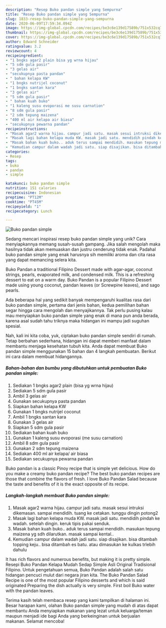 ```yaml
---
description: "Resep Buko pandan simple yang Sempurna"
title: "Resep Buko pandan simple yang Sempurna"
slug: 1833-resep-buko-pandan-simple-yang-sempurna
date: 2020-06-09T17:59:34.094Z
image: https://img-global.cpcdn.com/recipes/be3c6e139d17589b/751x532cq70/buko-pandan-simple-foto-resep-utama.jpg
thumbnail: https://img-global.cpcdn.com/recipes/be3c6e139d17589b/751x532cq70/buko-pandan-simple-foto-resep-utama.jpg
cover: https://img-global.cpcdn.com/recipes/be3c6e139d17589b/751x532cq70/buko-pandan-simple-foto-resep-utama.jpg
author: Edward Schneider
ratingvalue: 3.2
reviewcount: 4
recipeingredient:
- "1 bngks agar2 plain bisa yg wrna hijau"
- "5 sdm gula pasir"
- "3 gelas air"
- "secukupnya pasta pandan"
- " bahan kelapa KW"
- "1 bngks nutrijel coconut"
- "1 bngks santan kara"
- "3 gelas air"
- "5 sdm gula pasir"
- " bahan kuah buko"
- "1 kaleng susu evoporasi me susu carnation"
- "8 sdm gula pasir"
- "2 sdm tepung maizena"
- "400 ml air kelapa air biasa"
- "secukupnya pewarna pandan"
recipeinstructions:
- "Masak agar2 warna hijau. campur jadi satu. masak sesui intruksi dikemasan. sampai mendidih. tuang ke cetakan. tunggu dingin potong2"
- "Masak lagi bahan kelapa muda KW. masak jadi satu. mendidih pindah ke wadah. setelah dingin. keruk tipis pakai senduk."
- "Masak bahan kuah buko.. aduk terus sampai mendidih. masukan tepung maizena yg sdh dilarutkan. masak sampai kental.."
- "Kemudian campur dalam wadah jadi satu. siap disajikan. bisa ditambah topping keju.. bisa ditambah es batu. atau dimasukan ke kulkas trlebih dahulu"
categories:
- Resep
tags:
- buko
- pandan
- simple

katakunci: buko pandan simple 
nutrition: 151 calories
recipecuisine: Indonesian
preptime: "PT12M"
cooktime: "PT45M"
recipeyield: "1"
recipecategory: Lunch

---
```



![Buko pandan simple](https://img-global.cpcdn.com/recipes/be3c6e139d17589b/751x532cq70/buko-pandan-simple-foto-resep-utama.jpg)

Sedang mencari inspirasi resep buko pandan simple yang unik? Cara menyiapkannya memang susah-susah gampang. Jika salah mengolah maka hasilnya tidak akan memuaskan dan justru cenderung tidak enak. Padahal buko pandan simple yang enak harusnya sih memiliki aroma dan cita rasa yang dapat memancing selera kita.

Buko Pandan a traditional Filipino Dessert made with agar-agar, coconut strings, pearls, evaporated milk, and condensed milk. This is a refreshing dessert to eat on a warm day. Buko Pandan is a popular Filipino Dessert made using young coconut, pandan leaves (or Screwpine leaves), and sago pearls.

Ada beberapa hal yang sedikit banyak mempengaruhi kualitas rasa dari buko pandan simple, pertama dari jenis bahan, kedua pemilihan bahan segar hingga cara mengolah dan menyajikannya. Tak perlu pusing kalau mau menyiapkan buko pandan simple yang enak di mana pun anda berada, karena asal sudah tahu triknya maka hidangan ini mampu jadi suguhan spesial.


Nah, kali ini kita coba, yuk, ciptakan buko pandan simple sendiri di rumah. Tetap berbahan sederhana, hidangan ini dapat memberi manfaat dalam membantu menjaga kesehatan tubuh kita. Anda dapat membuat Buko pandan simple menggunakan 15 bahan dan 4 langkah pembuatan. Berikut ini cara dalam membuat hidangannya.

<!--inarticleads1-->

##### Bahan-bahan dan bumbu yang dibutuhkan untuk pembuatan Buko pandan simple:

1. Sediakan 1 bngks agar2 plain (bisa yg wrna hijau)
1. Sediakan 5 sdm gula pasir
1. Ambil 3 gelas air
1. Gunakan secukupnya pasta pandan
1. Siapkan  bahan kelapa KW
1. Gunakan 1 bngks nutrijel coconut
1. Ambil 1 bngks santan kara
1. Gunakan 3 gelas air
1. Siapkan 5 sdm gula pasir
1. Sediakan  bahan kuah buko
1. Gunakan 1 kaleng susu evoporasi (me susu carnation)
1. Ambil 8 sdm gula pasir
1. Gunakan 2 sdm tepung maizena
1. Sediakan 400 ml air kelapa/ air biasa
1. Sediakan secukupnya pewarna pandan


Buko pandan is a classic Pinoy recipe that is simple yet delicious. How do you make a creamy buko pandan recipe? The best buko pandan recipes are those that combine the flavors of fresh. I love Buko Pandan Salad because the taste and benefits of it is the exact opposite of its recipe. 

<!--inarticleads2-->

##### Langkah-langkah membuat Buko pandan simple:

1. Masak agar2 warna hijau. campur jadi satu. masak sesui intruksi dikemasan. sampai mendidih. tuang ke cetakan. tunggu dingin potong2
1. Masak lagi bahan kelapa muda KW. masak jadi satu. mendidih pindah ke wadah. setelah dingin. keruk tipis pakai senduk.
1. Masak bahan kuah buko.. aduk terus sampai mendidih. masukan tepung maizena yg sdh dilarutkan. masak sampai kental..
1. Kemudian campur dalam wadah jadi satu. siap disajikan. bisa ditambah topping keju.. bisa ditambah es batu. atau dimasukan ke kulkas trlebih dahulu


It has rich flavors and numerous benefits, but making it is pretty simple. Resepi Buko Pandan Kelapa Mudah Sedap Simple Asli Original Tradisional Filipino. Untuk pengetahuan semua, Buko Pandan adalah salah satu hidangan pencuci mulut dari negara jiran kita. The Buko Pandan Salad Recipe is one of the most popular Filipino desserts and which is said originated Preparing the dish actually is very simple. First boil Buko water with the pandan leaves. 

Terima kasih telah membaca resep yang kami tampilkan di halaman ini. Besar harapan kami, olahan Buko pandan simple yang mudah di atas dapat membantu Anda menyiapkan makanan yang lezat untuk keluarga/teman maupun menjadi ide bagi Anda yang berkeinginan untuk berjualan makanan. Selamat mencoba!
